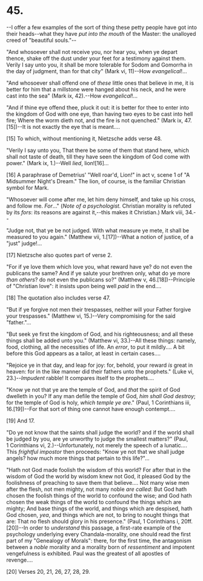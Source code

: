 # 45.

--I offer a few examples of the sort of thing these petty people have
got into their heads--what they have _put into the mouth_ of the Master:
the unalloyed creed of "beautiful souls."--

"And whosoever shall not receive you, nor hear you, when ye depart
thence, shake off the dust under your feet for a testimony against them.
Verily I say unto you, it shall be more tolerable for Sodom and Gomorrha
in the day of judgment, than for that city" (Mark vi, 11)--How
_evangelical_!...

"And whosoever shall offend one of _these_ little ones that believe in
me, it is better for him that a millstone were hanged about his neck,
and he were cast into the sea" (Mark ix, 42).--How _evangelical_!...

"And if thine eye offend thee, pluck it out: it is better for
thee to enter into the kingdom of God with one eye, than having two eyes
to be cast into hell fire; Where the worm dieth not, and the fire is not
quenched." (Mark ix, 47.[15])--It is not exactly the eye that is
meant....

[15] To which, without mentioning it, Nietzsche adds verse 48.

"Verily I say unto you, That there be some of them that stand here,
which shall not taste of death, till they have seen the kingdom of God
come with power." (Mark ix, 1.)--Well _lied_, lion![16]...

[16] A paraphrase of Demetrius' "Well roar'd, Lion!" in act v, scene 1
of "A Midsummer Night's Dream." The lion, of course, is the familiar
Christian symbol for Mark.

"Whosoever will come after me, let him deny himself, and take up his
cross, and follow me. _For_..." (_Note of a psychologist._ Christian
morality is refuted by its _fors_: its reasons are against it,--this
makes it Christian.) Mark viii, 34.--

"Judge not, that ye be not judged. With what measure ye mete, it shall
be measured to you again." (Matthew vii, 1.[17])--What a notion of
justice, of a "just" judge!...

[17] Nietzsche also quotes part of verse 2.

"For if ye love them which love you, what reward have ye? do not even
the publicans the same? And if ye salute your brethren only, what do ye
more _than others_? do not even the publicans so?" (Matthew v,
46.[18])--Principle of "Christian love": it insists upon being well
_paid_ in the end....

[18] The quotation also includes verse 47.

"But if ye forgive not men their trespasses, neither will your Father
forgive your trespasses." (Matthew vi, 15.)--Very compromising for the
said "father."...

"But seek ye first the kingdom of God, and his righteousness; and all
these things shall be added unto you." (Matthew vi, 33.)--All these
things: namely, food, clothing, all the necessities of life. An _error_,
to put it mildly.... A bit before this God appears as a tailor, at least
in certain cases....

"Rejoice ye in that day, and leap for joy: for, behold, your reward _is_
great in heaven: for in the like manner did their fathers unto the
prophets." (Luke vi, 23.)--_Impudent_ rabble! It compares itself to the
prophets....

"Know ye not that ye are the temple of God, and _that_ the spirit of God
dwelleth in you? If any man defile the temple of God, _him shall God
destroy_; for the temple of God is holy, _which temple ye are_." (Paul,
1 Corinthians iii, 16.[19])--For that sort of thing one cannot have
enough contempt....

[19] And 17.

"Do ye not know that the saints shall judge the world? and if the world
shall be judged by you, are ye unworthy to judge the smallest matters?"
(Paul, 1 Corinthians vi, 2.)--Unfortunately, not merely the speech of
a lunatic.... This _frightful impostor_ then proceeds: "Know ye not
that we shall judge angels? how much more things that pertain to this
life?"...

"Hath not God made foolish the wisdom of this world? For after that in
the wisdom of God the world by wisdom knew not God, it pleased God by
the foolishness of preaching to save them that believe.... Not many wise
men after the flesh, not men mighty, not many noble _are called_: But
God hath chosen the foolish things of the world to confound the wise;
and God hath chosen the weak things of the world to confound the things
which are mighty; And base things of the world, and things which are
despised, hath God chosen, _yea_, and things which are not, to bring to
nought things that are: That no flesh should glory in his presence."
(Paul, 1 Corinthians i, 20ff.[20])--In order to _understand_ this
passage, a first-rate example of the psychology underlying every
Chandala-morality, one should read the first part of my "Genealogy of
Morals": there, for the first time, the antagonism between a _noble_
morality and a morality born of _ressentiment_ and impotent vengefulness
is exhibited. Paul was the greatest of all apostles of revenge....

[20] Verses 20, 21, 26, 27, 28, 29.


